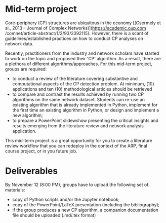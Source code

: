 Mid-term project
================

Core-periphery (CP) structures are ubiquitous in the economy [(Csermely
 et al., 2013 – Journal of Complex Networks)](https://academic.oup.com
 /comnet/article-abstract/1/2/93/2392115). However, 
there is a scant of guidelines/established practices on how to conduct CP
 analyses on network data.
 
 Recently, practitioners from the industry and network scholars have
  started to work on the topic and proposed their 'CP' algorithm. As a
   result, there are a plethora of different algorithms/approaches. For
 this mid-term project, groups are required:
 
+ to conduct a review of the literature covering substantive and
 computational aspects of the CP detection problem. At minimum, (10)
  applications and ten (10) methodological articles should be retrieved
+ to compare and contrast the results achieved by running two CP
 algorithms on the same network dataset. Students can re-use an existing
  algorithm that is already implemented in Python, implement for the first
   time an existing algorithm in Python, or design and implement a new
    algorithm;
+ to prepare a PowerPoint slidewshow presenting the critical insights and
 results emerging from the literature review and network analysis application.
 
 This mid-term project is a great opportunity for you to create a
  literature review workflow that you can redeploy in the context of the
   ARP, final course project, or in you future job.
 
    
Deliverables
============

By November 12 (8:00 PM), groups have to upload the following set of
 materials:

+ copy of Python scripts and/or the Jupyter notebook;
+ copy of the PowerPoint/LaTeX presentation (including the bibliography);
+ if the group produces a new CP algorithm, a companion documentation file
 should be uploaded (.md/.tex format)
